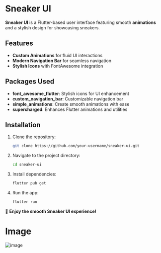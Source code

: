 # Sneaker UI  

**Sneaker UI** is a Flutter-based user interface featuring smooth **animations** and a stylish design for showcasing sneakers.  

## Features  
- **Custom Animations** for fluid UI interactions  
- **Modern Navigation Bar** for seamless navigation  
- **Stylish Icons** with FontAwesome integration  

## Packages Used  
- **font_awesome_flutter**: Stylish icons for UI enhancement  
- **custom_navigation_bar**: Customizable navigation bar  
- **simple_animations**: Create smooth animations with ease  
- **supercharged**: Enhances Flutter animations and utilities  

## Installation  
1. Clone the repository:  
   ```bash
   git clone https://github.com/your-username/sneaker-ui.git
   ```  
2. Navigate to the project directory:  
   ```bash
   cd sneaker-ui
   ```  
3. Install dependencies:  
   ```bash
   flutter pub get
   ```  
4. Run the app:  
   ```bash
   flutter run
   ```  

🚀 **Enjoy the smooth Sneaker UI experience!**

# Image
![image](https://github.com/Meizzosama/Sneaker-UI/assets/100303780/97c7178e-3ec6-47e4-acb7-31acb91814fc)
